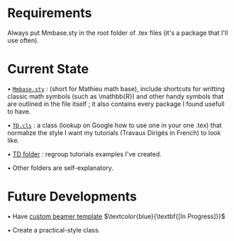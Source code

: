 # Requirements

Always put Mmbase.sty in the root folder of .tex files (it's a package that I'll use often).

# Current State

• [`Mmbase.sty`](https://github.com/Wubpooz/LateX/blob/main/Mmbase.sty) : (short for Mathieu math base), include shortcuts for writting classic math symbols (such as \mathbb{R}) and other handy symbols that are outlined in the file itself ; it also contains every package I found usefull to have.

• [`TD.cls`](https://github.com/Wubpooz/LateX/blob/main/TDs.cls) : a class (lookup on Google how to use one in your one .tex) that normalize the style I want my tutorials (Travaux Dirigés in French) to look like.

• [TD folder](https://github.com/Wubpooz/LateX/tree/main/TDs) : regroup tutorials examples I've created.

• Other folders are self-explanatory.


# Future Developments

• Have [custom beamer template](https://github.com/Wubpooz/LateX/tree/main/Examples/Beamer%20theme%20creation) $\textcolor{blue}{\textbf{[In Progress]}}$

• Create a practical-style class.


